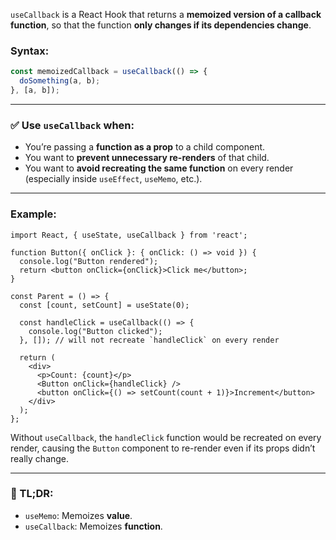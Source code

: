 `useCallback` is a React Hook that returns a **memoized version of a callback function**, so that the function **only changes if its dependencies change**.

### Syntax:
```js
const memoizedCallback = useCallback(() => {
  doSomething(a, b);
}, [a, b]);
```

---

### ✅ Use `useCallback` when:
- You’re passing a **function as a prop** to a child component.
- You want to **prevent unnecessary re-renders** of that child.
- You want to **avoid recreating the same function** on every render (especially inside `useEffect`, `useMemo`, etc.).

---

### Example:
```tsx
import React, { useState, useCallback } from 'react';

function Button({ onClick }: { onClick: () => void }) {
  console.log("Button rendered");
  return <button onClick={onClick}>Click me</button>;
}

const Parent = () => {
  const [count, setCount] = useState(0);

  const handleClick = useCallback(() => {
    console.log("Button clicked");
  }, []); // will not recreate `handleClick` on every render

  return (
    <div>
      <p>Count: {count}</p>
      <Button onClick={handleClick} />
      <button onClick={() => setCount(count + 1)}>Increment</button>
    </div>
  );
};
```

Without `useCallback`, the `handleClick` function would be recreated on every render, causing the `Button` component to re-render even if its props didn’t really change.

---

### 🧠 TL;DR:
- `useMemo`: Memoizes **value**.
- `useCallback`: Memoizes **function**.